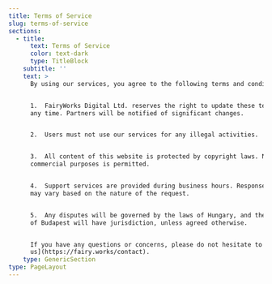 ```yaml
---
title: Terms of Service
slug: terms-of-service
sections:
  - title:
      text: Terms of Service
      color: text-dark
      type: TitleBlock
    subtitle: ''
    text: >
      By using our services, you agree to the following terms and conditions:


      1.  FairyWorks Digital Ltd. reserves the right to update these terms at
      any time. Partners will be notified of significant changes.


      2.  Users must not use our services for any illegal activities.


      3.  All content of this website is protected by copyright laws. No use of
      commercial purposes is permitted.


      4.  Support services are provided during business hours. Response times
      may vary based on the nature of the request.


      5.  Any disputes will be governed by the laws of Hungary, and the courts
      of Budapest will have jurisdiction, unless agreed otherwise.


      If you have any questions or concerns, please do not hesitate to [contact
      us](https://fairy.works/contact).
    type: GenericSection
type: PageLayout
---
```

